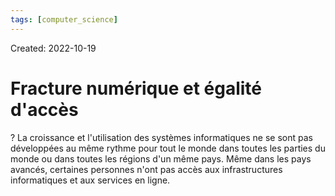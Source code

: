 ```yaml
---
tags: [computer_science] 
---
```

Created: 2022-10-19

# Fracture numérique et égalité d'accès
?
La croissance et l'utilisation des systèmes informatiques ne se sont pas développées au même rythme pour tout le monde dans toutes les parties du monde ou dans toutes les régions d'un même pays. Même dans les pays avancés, certaines personnes n'ont pas accès aux infrastructures informatiques et aux services en ligne.
<!--SR:!2022-10-27,3,230-->